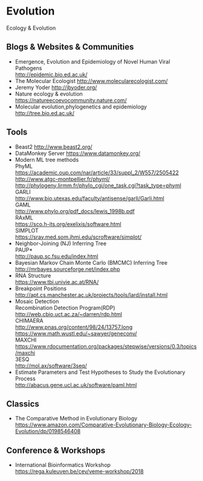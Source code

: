 # Evolution
Ecology &amp; Evolution
## Blogs & Websites & Communities
* Emergence, Evolution and Epidemiology of Novel Human Viral Pathogens<br>http://epidemic.bio.ed.ac.uk/
* The Molecular Ecologist http://www.molecularecologist.com/
* Jeremy Yoder http://jbyoder.org/
* Nature ecology & evolution <br>https://natureecoevocommunity.nature.com/
* Molecular evolution,phylogenetics and epidemiology<br>http://tree.bio.ed.ac.uk/
## Tools
* Beast2 http://www.beast2.org/
* DataMonkey Server https://www.datamonkey.org/
* Modern ML tree methods<br> PhyML<br>  https://academic.oup.com/nar/article/33/suppl_2/W557/2505422<br>http://www.atgc-montpellier.fr/phyml/<br>http://phylogeny.lirmm.fr/phylo_cgi/one_task.cgi?task_type=phyml<br>GARLI<br>http://www.bio.utexas.edu/faculty/antisense/garli/Garli.html<br> GAML<br> http://www.phylo.org/pdf_docs/lewis_1998b.pdf<br>RAxML<br>https://sco.h-its.org/exelixis/software.html<br>SIMPLOT<br>https://sray.med.som.jhmi.edu/scroftware/simplot/<br> 
* Neighbor-Joining (NJ) Inferring Tree <br>PAUP*<br>http://paup.sc.fsu.edu/index.html<br>
* Bayesian Markov Chain Monte Carlo (BMCMC) Inferring Tree <br>http://mrbayes.sourceforge.net/index.php
* RNA Structure<br>https://www.tbi.univie.ac.at/RNA/
* Breakpoint Positions<br>http://apt.cs.manchester.ac.uk/projects/tools/lard/install.html
* Mosaic Detection <br> Recombination Detection
  Program(RDP)<br>http://web.cbio.uct.ac.za/~darren/rdp.html<br>CHIMAERA<br>http://www.pnas.org/content/98/24/13757.long<br>https://www.math.wustl.edu/~sawyer/geneconv/<br>MAXCHI<br>https://www.rdocumentation.org/packages/stepwise/versions/0.3/topics/maxchi<br>3ESQ<br>http://mol.ax/software/3seq/
* Estimate Parameters and Test Hypotheses to Study the Evolutionary Process<br>http://abacus.gene.ucl.ac.uk/software/paml.html
## Classics
* The Comparative Method in Evolutionary Biology https://www.amazon.com/Comparative-Evolutionary-Biology-Ecology-Evolution/dp/0198546408

## Conference & Workshops
* International Bioinformatics Workshop<br> https://rega.kuleuven.be/cev/veme-workshop/2018
